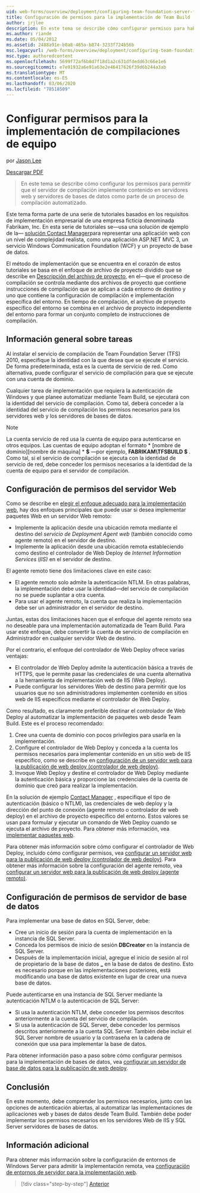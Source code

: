 ```yaml
---
uid: web-forms/overview/deployment/configuring-team-foundation-server-for-web-deployment/configuring-permissions-for-team-build-deployment
title: Configuración de permisos para la implementación de Team Build | Microsoft Docs
author: jrjlee
description: En este tema se describe cómo configurar permisos para habilitar el servidor de compilación para implementar contenido en servidores web y servidores de bases de datos como parte de una b...
ms.author: riande
ms.date: 05/04/2012
ms.assetid: 2488a91e-b0a8-465a-b874-3233f724b56b
msc.legacyurl: /web-forms/overview/deployment/configuring-team-foundation-server-for-web-deployment/configuring-permissions-for-team-build-deployment
msc.type: authoredcontent
ms.openlocfilehash: 5699f72af6b8d7f18d1a2c631dfdedd63c66e1e6
ms.sourcegitcommit: e7e91932a6e91a63e2e46417626f39d6b244a3ab
ms.translationtype: MT
ms.contentlocale: es-ES
ms.lasthandoff: 03/06/2020
ms.locfileid: "78518509"
---
```

# <a name="configuring-permissions-for-team-build-deployment"></a>Configurar permisos para la implementación de compilaciones de equipo

por [Jason Lee](https://github.com/jrjlee)

[Descargar PDF](https://msdnshared.blob.core.windows.net/media/MSDNBlogsFS/prod.evol.blogs.msdn.com/CommunityServer.Blogs.Components.WeblogFiles/00/00/00/63/56/8130.DeployingWebAppsInEnterpriseScenarios.pdf)

> En este tema se describe cómo configurar los permisos para permitir que el servidor de compilación implemente contenido en servidores web y servidores de bases de datos como parte de un proceso de compilación automatizado.

Este tema forma parte de una serie de tutoriales basados en los requisitos de implementación empresarial de una empresa ficticia denominada Fabrikam, Inc. En esta serie de tutoriales se&#x2014;usa una solución de ejemplo de la&#x2014; [solución Contact Manager](../web-deployment-in-the-enterprise/the-contact-manager-solution.md)para representar una aplicación web con un nivel de complejidad realista, como una aplicación ASP.NET MVC 3, un servicio Windows Communication Foundation (WCF) y un proyecto de base de datos.

El método de implementación que se encuentra en el corazón de estos tutoriales se basa en el enfoque de archivo de proyecto dividido que se describe en [Descripción del archivo de proyecto](../web-deployment-in-the-enterprise/understanding-the-project-file.md), en el&#x2014;que el proceso de compilación se controla mediante dos archivos de proyecto que contiene instrucciones de compilación que se aplican a cada entorno de destino y uno que contiene la configuración de compilación e implementación específica del entorno. En tiempo de compilación, el archivo de proyecto específico del entorno se combina en el archivo de proyecto independiente del entorno para formar un conjunto completo de instrucciones de compilación.

## <a name="task-overview"></a>Información general sobre tareas

Al instalar el servicio de compilación de Team Foundation Server (TFS) 2010, especifique la identidad con la que desea que se ejecute el servicio. De forma predeterminada, esta es la cuenta de servicio de red. Como alternativa, puede configurar el servicio de compilación para que se ejecute con una cuenta de dominio.

Cualquier tarea de implementación que requiera la autenticación de Windows y que planee automatizar mediante Team Build, se ejecutará con la identidad del servicio de compilación. Como tal, deberá conceder a la identidad del servicio de compilación los permisos necesarios para los servidores web y los servidores de bases de datos.

> [!NOTE]
> La cuenta servicio de red usa la cuenta de equipo para autenticarse en otros equipos. Las cuentas de equipo adoptan el formato * [nombre de dominio]\[nombre de máquina] * **$** &#x2014;por ejemplo, **FABRIKAM\TFSBUILD $** . Como tal, si el servicio de compilación se ejecuta con la identidad de servicio de red, debe conceder los permisos necesarios a la identidad de la cuenta de equipo para el servidor de compilación.

## <a name="configuring-web-server-permissions"></a>Configuración de permisos del servidor Web

Como se describe en [elegir el enfoque adecuado para la implementación web](../configuring-server-environments-for-web-deployment/choosing-the-right-approach-to-web-deployment.md), hay dos enfoques principales que puede usar si desea implementar paquetes Web en un servidor Web remoto:

- Implemente la aplicación desde una ubicación remota mediante el destino del *servicio de Deployment Agent web* (también conocido como agente remoto) en el servidor de destino.
- Implemente la aplicación desde una ubicación remota estableciendo como destino el controlador de Web Deploy de *Internet Information Services* (*IIS)* en el servidor de destino.

El agente remoto tiene dos limitaciones clave en este caso:

- El agente remoto solo admite la autenticación NTLM. En otras palabras, la implementación debe usar la identidad&#x2014;del servicio de compilación no se puede suplantar a otra cuenta.
- Para usar el agente remoto, la cuenta que realiza la implementación debe ser un administrador en el servidor de destino.

Juntas, estas dos limitaciones hacen que el enfoque del agente remoto sea no deseable para una implementación automatizada de Team Build. Para usar este enfoque, debe convertir la cuenta de servicio de compilación en Administrador en cualquier servidor Web de destino.

Por el contrario, el enfoque del controlador de Web Deploy ofrece varias ventajas:

- El controlador de Web Deploy admite la autenticación básica a través de HTTPS, que le permite pasar las credenciales de una cuenta alternativa a la herramienta de implementación web de IIS (Web Deploy).
- Puede configurar los servidores Web de destino para permitir que los usuarios que no son administradores implementen contenido en sitios web de IIS específicos mediante el controlador de Web Deploy.

Como resultado, es claramente preferible destinar el controlador de Web Deploy al automatizar la implementación de paquetes web desde Team Build. Este es el proceso recomendado:

1. Cree una cuenta de dominio con pocos privilegios para usarla en la implementación.
2. Configure el controlador de Web Deploy y conceda a la cuenta los permisos necesarios para implementar contenido en un sitio web de IIS específico, como se describe en [configuración de un servidor web para la publicación de web deploy (controlador de web deploy)](../configuring-server-environments-for-web-deployment/configuring-a-web-server-for-web-deploy-publishing-web-deploy-handler.md).
3. Invoque Web Deploy y destine el controlador de Web Deploy mediante la autenticación básica y proporcione las credenciales de la cuenta de dominio que creó para realizar la implementación.

En la solución de ejemplo [Contact Manager](../web-deployment-in-the-enterprise/the-contact-manager-solution.md) , especifique el tipo de autenticación (básico o NTLM), las credenciales de web deploy y la dirección del punto de conexión (agente remoto o controlador de web deploy) en el archivo de proyecto específico del entorno. Estos valores se usan para formular y ejecutar un comando de Web Deploy cuando se ejecuta el archivo de proyecto. Para obtener más información, vea [implementar paquetes web](../web-deployment-in-the-enterprise/deploying-web-packages.md).

Para obtener más información sobre cómo configurar el controlador de Web Deploy, incluido cómo configurar permisos, vea [configurar un servidor web para la publicación de web deploy (controlador de web deploy)](../configuring-server-environments-for-web-deployment/configuring-a-web-server-for-web-deploy-publishing-web-deploy-handler.md). Para obtener más información sobre la configuración del agente remoto, vea [configurar un servidor web para la publicación de web deploy (agente remoto)](../configuring-server-environments-for-web-deployment/configuring-a-web-server-for-web-deploy-publishing-remote-agent.md).

## <a name="configuring-database-server-permissions"></a>Configuración de permisos de servidor de base de datos

Para implementar una base de datos en SQL Server, debe:

- Cree un inicio de sesión para la cuenta de implementación en la instancia de SQL Server.
- Conceda los permisos de inicio de sesión **DBCreator** en la instancia de SQL Server.
- Después de la implementación inicial, agregue el inicio de sesión al rol de propietario de la base de datos **\_** en la base de datos de destino. Esto es necesario porque en las implementaciones posteriores, está modificando una base de datos existente en lugar de crear una nueva base de datos.

Puede autenticarse en una instancia de SQL Server mediante la autenticación NTLM o la autenticación de SQL Server:

- Si usa la autenticación NTLM, debe conceder los permisos descritos anteriormente a la cuenta del servicio de compilación.
- Si usa la autenticación de SQL Server, debe conceder los permisos descritos anteriormente a la cuenta SQL Server. También debe incluir el SQL Server nombre de usuario y la contraseña en la cadena de conexión que usa para implementar la base de datos.

Para obtener información paso a paso sobre cómo configurar permisos para la implementación de bases de datos, vea [configurar un servidor de base de datos para la publicación de web deploy](../configuring-server-environments-for-web-deployment/configuring-a-database-server-for-web-deploy-publishing.md).

## <a name="conclusion"></a>Conclusión

En este momento, debe comprender los permisos necesarios, junto con las opciones de autenticación abiertas, al automatizar las implementaciones de aplicaciones web y bases de datos desde Team Build. También debe poder implementar los permisos necesarios en los servidores Web de IIS y SQL Server servidores de bases de datos.

## <a name="further-reading"></a>Información adicional

Para obtener más información sobre la configuración de entornos de Windows Server para admitir la implementación remota, vea [configuración de entornos de servidor para la implementación web](../configuring-server-environments-for-web-deployment/configuring-server-environments-for-web-deployment.md).

> [!div class="step-by-step"]
> [Anterior](deploying-a-specific-build.md)
